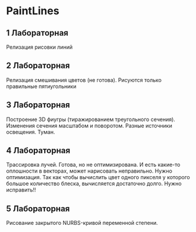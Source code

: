 # PaintLines

## 1 Лабораторная
Релизация рисовки линий

## 2 Лабораторная
Релизация смешивания цветов (не готова). Рисуются только правильные пятиугольники

## 3 Лабораторная
Построение 3D фиугры (тиражированием треугольного сечения). Изменения сечения масштабом и поворотом.
Разные источники освещения. Туман.

## 4 Лабораторная
Трассировка лучей. Готова, но не оптимизирована. И есть какие-то оплошности в векторах, может нарисовать неправильно.
Нужно оптимизация. Так как чтобы вычислить цвет одного пикселя у которого большое количество блеска, вычисляется достаточно долго. Нужно исправить!!

## 5 Лабораторная
Рисование закрытого NURBS-кривой переменной степени. 
